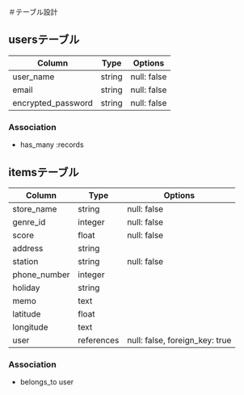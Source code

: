 ＃テーブル設計

## usersテーブル
| Column             | Type   | Options     |
| ------------------ | ------ | ----------- |
| user_name          | string | null: false |
| email              | string | null: false |
| encrypted_password | string | null: false |

### Association
- has_many :records

## itemsテーブル
| Column            | Type         | Options                        |
| ------------------| ------------ | ------------------------------ |
| store_name        | string       | null: false                    |
| genre_id          | integer      | null: false                    |
| score             | float        | null: false                    |
| address           | string       |                                |
| station           | string       | null: false                    |
| phone_number      | integer      |                                |
| holiday           | string       |                                |
| memo              | text         |                                |
| latitude          | float        |                                |
| longitude         | text         |                                |
| user              | references   | null: false, foreign_key: true |

### Association
- belongs_to user